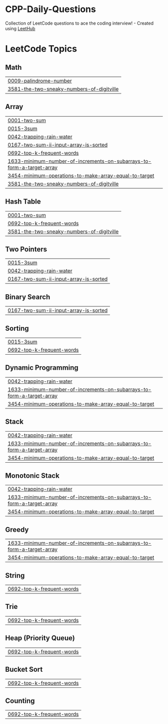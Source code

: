 # CPP-Daily-Questions
Collection of LeetCode questions to ace the coding interview! - Created using [LeetHub](https://github.com/QasimWani/LeetHub)

<!---LeetCode Topics Start-->
# LeetCode Topics
## Math
|  |
| ------- |
| [0009-palindrome-number](https://github.com/TARANPREETKAUR18/CPP-Daily-Questions/tree/master/0009-palindrome-number) |
| [3581-the-two-sneaky-numbers-of-digitville](https://github.com/TARANPREETKAUR18/CPP-Daily-Questions/tree/master/3581-the-two-sneaky-numbers-of-digitville) |
## Array
|  |
| ------- |
| [0001-two-sum](https://github.com/TARANPREETKAUR18/CPP-Daily-Questions/tree/master/0001-two-sum) |
| [0015-3sum](https://github.com/TARANPREETKAUR18/CPP-Daily-Questions/tree/master/0015-3sum) |
| [0042-trapping-rain-water](https://github.com/TARANPREETKAUR18/CPP-Daily-Questions/tree/master/0042-trapping-rain-water) |
| [0167-two-sum-ii-input-array-is-sorted](https://github.com/TARANPREETKAUR18/CPP-Daily-Questions/tree/master/0167-two-sum-ii-input-array-is-sorted) |
| [0692-top-k-frequent-words](https://github.com/TARANPREETKAUR18/CPP-Daily-Questions/tree/master/0692-top-k-frequent-words) |
| [1633-minimum-number-of-increments-on-subarrays-to-form-a-target-array](https://github.com/TARANPREETKAUR18/CPP-Daily-Questions/tree/master/1633-minimum-number-of-increments-on-subarrays-to-form-a-target-array) |
| [3454-minimum-operations-to-make-array-equal-to-target](https://github.com/TARANPREETKAUR18/CPP-Daily-Questions/tree/master/3454-minimum-operations-to-make-array-equal-to-target) |
| [3581-the-two-sneaky-numbers-of-digitville](https://github.com/TARANPREETKAUR18/CPP-Daily-Questions/tree/master/3581-the-two-sneaky-numbers-of-digitville) |
## Hash Table
|  |
| ------- |
| [0001-two-sum](https://github.com/TARANPREETKAUR18/CPP-Daily-Questions/tree/master/0001-two-sum) |
| [0692-top-k-frequent-words](https://github.com/TARANPREETKAUR18/CPP-Daily-Questions/tree/master/0692-top-k-frequent-words) |
| [3581-the-two-sneaky-numbers-of-digitville](https://github.com/TARANPREETKAUR18/CPP-Daily-Questions/tree/master/3581-the-two-sneaky-numbers-of-digitville) |
## Two Pointers
|  |
| ------- |
| [0015-3sum](https://github.com/TARANPREETKAUR18/CPP-Daily-Questions/tree/master/0015-3sum) |
| [0042-trapping-rain-water](https://github.com/TARANPREETKAUR18/CPP-Daily-Questions/tree/master/0042-trapping-rain-water) |
| [0167-two-sum-ii-input-array-is-sorted](https://github.com/TARANPREETKAUR18/CPP-Daily-Questions/tree/master/0167-two-sum-ii-input-array-is-sorted) |
## Binary Search
|  |
| ------- |
| [0167-two-sum-ii-input-array-is-sorted](https://github.com/TARANPREETKAUR18/CPP-Daily-Questions/tree/master/0167-two-sum-ii-input-array-is-sorted) |
## Sorting
|  |
| ------- |
| [0015-3sum](https://github.com/TARANPREETKAUR18/CPP-Daily-Questions/tree/master/0015-3sum) |
| [0692-top-k-frequent-words](https://github.com/TARANPREETKAUR18/CPP-Daily-Questions/tree/master/0692-top-k-frequent-words) |
## Dynamic Programming
|  |
| ------- |
| [0042-trapping-rain-water](https://github.com/TARANPREETKAUR18/CPP-Daily-Questions/tree/master/0042-trapping-rain-water) |
| [1633-minimum-number-of-increments-on-subarrays-to-form-a-target-array](https://github.com/TARANPREETKAUR18/CPP-Daily-Questions/tree/master/1633-minimum-number-of-increments-on-subarrays-to-form-a-target-array) |
| [3454-minimum-operations-to-make-array-equal-to-target](https://github.com/TARANPREETKAUR18/CPP-Daily-Questions/tree/master/3454-minimum-operations-to-make-array-equal-to-target) |
## Stack
|  |
| ------- |
| [0042-trapping-rain-water](https://github.com/TARANPREETKAUR18/CPP-Daily-Questions/tree/master/0042-trapping-rain-water) |
| [1633-minimum-number-of-increments-on-subarrays-to-form-a-target-array](https://github.com/TARANPREETKAUR18/CPP-Daily-Questions/tree/master/1633-minimum-number-of-increments-on-subarrays-to-form-a-target-array) |
| [3454-minimum-operations-to-make-array-equal-to-target](https://github.com/TARANPREETKAUR18/CPP-Daily-Questions/tree/master/3454-minimum-operations-to-make-array-equal-to-target) |
## Monotonic Stack
|  |
| ------- |
| [0042-trapping-rain-water](https://github.com/TARANPREETKAUR18/CPP-Daily-Questions/tree/master/0042-trapping-rain-water) |
| [1633-minimum-number-of-increments-on-subarrays-to-form-a-target-array](https://github.com/TARANPREETKAUR18/CPP-Daily-Questions/tree/master/1633-minimum-number-of-increments-on-subarrays-to-form-a-target-array) |
| [3454-minimum-operations-to-make-array-equal-to-target](https://github.com/TARANPREETKAUR18/CPP-Daily-Questions/tree/master/3454-minimum-operations-to-make-array-equal-to-target) |
## Greedy
|  |
| ------- |
| [1633-minimum-number-of-increments-on-subarrays-to-form-a-target-array](https://github.com/TARANPREETKAUR18/CPP-Daily-Questions/tree/master/1633-minimum-number-of-increments-on-subarrays-to-form-a-target-array) |
| [3454-minimum-operations-to-make-array-equal-to-target](https://github.com/TARANPREETKAUR18/CPP-Daily-Questions/tree/master/3454-minimum-operations-to-make-array-equal-to-target) |
## String
|  |
| ------- |
| [0692-top-k-frequent-words](https://github.com/TARANPREETKAUR18/CPP-Daily-Questions/tree/master/0692-top-k-frequent-words) |
## Trie
|  |
| ------- |
| [0692-top-k-frequent-words](https://github.com/TARANPREETKAUR18/CPP-Daily-Questions/tree/master/0692-top-k-frequent-words) |
## Heap (Priority Queue)
|  |
| ------- |
| [0692-top-k-frequent-words](https://github.com/TARANPREETKAUR18/CPP-Daily-Questions/tree/master/0692-top-k-frequent-words) |
## Bucket Sort
|  |
| ------- |
| [0692-top-k-frequent-words](https://github.com/TARANPREETKAUR18/CPP-Daily-Questions/tree/master/0692-top-k-frequent-words) |
## Counting
|  |
| ------- |
| [0692-top-k-frequent-words](https://github.com/TARANPREETKAUR18/CPP-Daily-Questions/tree/master/0692-top-k-frequent-words) |
<!---LeetCode Topics End-->